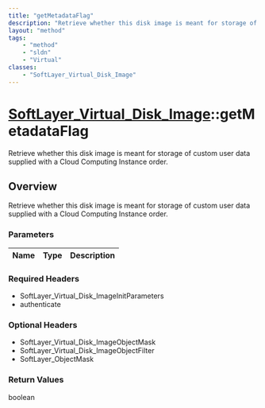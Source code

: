 ```yaml
---
title: "getMetadataFlag"
description: "Retrieve whether this disk image is meant for storage of custom user data supplied with a Cloud Computing Instance order... "
layout: "method"
tags:
    - "method"
    - "sldn"
    - "Virtual"
classes:
    - "SoftLayer_Virtual_Disk_Image"
---
```

# [SoftLayer_Virtual_Disk_Image](/reference/services/SoftLayer_Virtual_Disk_Image)::getMetadataFlag

Retrieve whether this disk image is meant for storage of custom user data supplied with a Cloud Computing Instance order.


## Overview 
Retrieve whether this disk image is meant for storage of custom user data supplied with a Cloud Computing Instance order.

### Parameters 
|Name | Type | Description |
| --- | --- | --- |


### Required Headers
* SoftLayer_Virtual_Disk_ImageInitParameters
* authenticate

### Optional Headers
* SoftLayer_Virtual_Disk_ImageObjectMask
* SoftLayer_Virtual_Disk_ImageObjectFilter
* SoftLayer_ObjectMask

### Return Values
boolean

